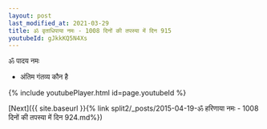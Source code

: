```yaml
---
layout: post
last_modified_at: 2021-03-29
title: ॐ वृताधिपाया नमः - 1008 दिनों की तपस्या में दिन 915
youtubeId: gJkkKQ5N4Xs
---
```

 
 
 ॐ पादय नमः  
 
 -  अंतिम गंतव्य कौन है 
 
  
 
  
 
 
 
 
 
 


{% include youtubePlayer.html id=page.youtubeId %}
 
[Next]({{ site.baseurl }}{% link  split2/_posts/2015-04-19-ॐ हरिणाया नमः - 1008 दिनों की तपस्या में दिन 924.md%})
 
